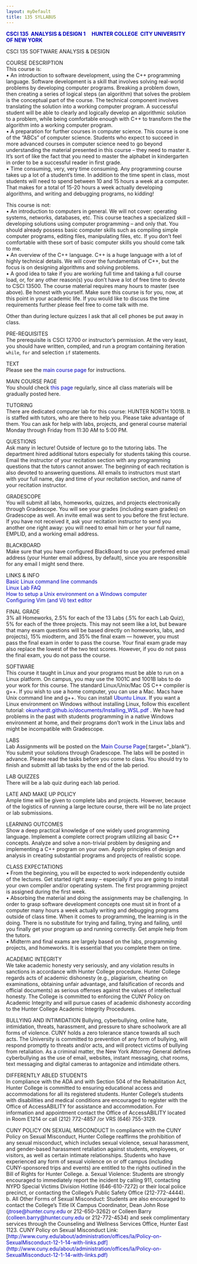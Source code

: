 ```yaml
---
layout: myDefault 
title: 135 SYLLABUS  
---
```

<style>  
table {
    border-collapse: collapse;
}
table, td, th {
    text-align: left;
    padding: 5px;
    border: 1px solid #dee1e4;
}
tr:nth-child(even) {background-color: #fafafa;}
tr:nth-child(odd) {background-color: #ffffff;}
hr.style-six {
    border: 0;
    height: 0;
    border-top: 1px solid rgba(0, 0, 0, 0.1);
    border-bottom: 1px solid rgba(255, 255, 255, 0.3);
}
a:link {
    text-decoration: none;
    color: #0000BF;
}
a:visited {
    text-decoration: none;
    color: #0000BF;
}
a:hover {
    text-decoration: none;
    color: #0000FF;
}
a:active {
    text-decoration: none;
    color: #00007F;
}
</style>

**[CSCI 135&nbsp; ANALYSIS & DESIGN 1 &nbsp; &nbsp; HUNTER COLLEGE&nbsp; CITY UNIVERSITY OF NEW YORK](index.html)**  
  
CSCI 135 SOFTWARE ANALYSIS & DESIGN

COURSE DESCRIPTION  
This course is:  
• An introduction to software development, using the C++ programming language. Software development is a skill that involves solving real-world problems by developing computer programs.  Breaking a problem down, then creating a series of logical steps (an algorithm) that solves the problem is the conceptual part of the course. The technical component involves translating the solution into a working computer program. A successful student will be able to clearly and logically develop an algorithmic solution to a problem, while being comfortable enough with C++ to transform the the algorithm into a working computer program.  
• A preparation for further courses in computer science. This course is one of the “ABCs” of computer science. Students who expect to succeed in more advanced courses in computer science need to go beyond understanding the material presented in this course – they need to master it. It’s sort of like the fact that you need to master the alphabet in kindergarten in order to be a successful reader in first grade.  
• Time consuming, very, very time consuming. Any programming course takes up a lot of a student’s time. In addition to the time spent in class, most students will need to spend between 10 and 15 hours a week at a computer. That makes for a total of 15-20 hours a week actually developing algorithms, and writing and debugging programs, no kidding!  
  
This course is not:  
• An introduction to computers in general. We will not cover: operating systems, networks, databases, etc. This course teaches a specialized skill – developing solutions using computer programming – and only that. You should already possess basic computer skills such as compiling simple computer programs, editing files, manipulating files, etc. If you don’t feel comfortable with these sort of basic computer skills you should come talk to me.  
• An overview of the C++ language. C++ is a huge language with a lot of highly technical details. We will cover the fundamentals of C++, but the focus is on designing algorithms and solving problems.  
• A good idea to take if you are working full time and taking a full course load, or, for any other reason(s) you don’t have a lot of free time to devote to CSCI 13500. The course material requires many hours to master (see above). Be honest with yourself. Make sure this course is for you, now, at this point in your academic life. If you would like to discuss the time requirements further please feel free to come talk with me.  

Other than during lecture quizzes I ask that all cell phones be put away in class.

PRE-REQUISITES  
The prerequisite is CSCI 12700 or instructor’s permission. At the very least, you should have written, compiled, and run a program containing iteration `while`, `for` and selection `if` statements. 

TEXT  
Please see the [main course page](index.html) for instructions.  

MAIN COURSE PAGE  
You should check [this page](index.html) regularly, since all class materials will be gradually posted here. 

TUTORING  
There are dedicated computer lab for this course: HUNTER NORTH 1001B. It is staffed with tutors, who are there to help you. Please take advantage of them. You can ask for help with labs, projects, and general course material Monday through Friday from 11:30 AM to 5:00 PM.

QUESTIONS  
Ask many in lecture! Outside of lecture go to the tutoring labs. The department hired additional tutors especially for students taking this course. Email the instructor of your recitation section with any programming questions that the tutors cannot answer. The beginning of each recitation is also devoted to answering questions. All emails to instructors must start with your full name, day and time of your recitation section, and name of your recitation instructor. 

GRADESCOPE  
You will submit all labs, homeworks, quizzes, and projects electronically through Gradescope. You will see your grades (including exam grades) on Gradescope as well. An invite email was sent to you before the first lecture. If you have not received it, ask your recitation instructor to send you another one right away: you will need to email him or her your full name, EMPLID, and a working email address. 

BLACKBOARD  
Make sure that you have configured BlackBoard to use your preferred email address (your Hunter email address, by default), since you are responsible for any email I might send there.  

LINKS & INFO  
[Basic Linux command line commands](https://a-nikolaev.github.io/cs136/linux/)  
[Linux Lab FAQ](http://www.geography.hunter.cuny.edu/tbw/CS.Linux.Lab.FAQ/department_of_computer_science.faq.htm)  
[How to setup a Unix environment on a Windows computer](https://okunhardt.github.io/documents/Installing_WSL.pdf)  
[Configuring Vim (and Vi) text editor](https://a-nikolaev.github.io/cs136/vim/)  
  
FINAL GRADE  
3% all Homeworks, 2.5% for each of the 13 Labs (.5% for each Lab Quiz), 5% for each of the three projects.  This may not seem like a lot, but beware that many exam questions will be based directly on homeworks, labs, and projects), 15% miodterm, and 35% the final exam — however, you must pass the final exam in order to pass the course.  Your final exam grade may also replace the lowest of the two test scores.  However, if you do not pass the final exam, you do not pass the course.  

SOFTWARE  
This course it taught in Linux and your programs must be able to run on a Linux platform. On campus, you may use the 1001C and 1001B labs to do your work for this course. The standard Linux/Unix/Mac OS C++ compiler is g++. If you wish to use a home computer, you can use a Mac.  Macs have Unix command line and g++.  You can install [Ubuntu Linux](http://www.ubuntu.com). If you want a Linux environment on Windows without installing Linux, follow this excellent tutorial: [okunhardt.github.io/documents/Installing_WSL.pdf
](https://okunhardt.github.io/documents/Installing_WSL.pdf
). We have had problems in the past with students programming in a native Windows environment at home, and their programs don’t work in the Linux labs and might be incompatible with Gradescope.

LABS  
Lab Assignments will be posted on the [Main Course Page](index.html){:target="_blank"}. You submit your solutions through Gradescope. The labs will be posted in advance. Please read the tasks before you come to class. You should try to finish and submitt all lab tasks by the end of the lab period. 

LAB QUIZZES  
There will be a lab quiz during each lab period.  

LATE AND MAKE UP POLICY  
Ample time will be given to complete labs and projects.  However, because of the logistics of running a large lecture course, there will be no late project or lab submissions. 

LEARNING OUTCOMES  
Show a deep practical knowledge of one widely used programming language.
Implement a complete correct program utilizing all basic C++ concepts.
Analyze and solve a non-trivial problem by designing and implementing a C++ program on your own. 
Apply principles of design and analysis in creating substantial programs and projects of realistic scope. 

CLASS EXPECTATIONS  
• From the beginning, you will be expected to work independently outside of the lectures. Get started right away – especially if you are going to install your own compiler and/or operating system. The first programming project is assigned during the first week.  
• Absorbing the material and doing the assignments may be challenging. In order to grasp software development concepts one must sit in front of a computer many hours a week actually writing and debugging programs outside of class time. When it comes to programming, the learning is in the doing. There is no substitute for trying and failing, trying and failing, until you finally get your program up and running correctly.  Get ample help from the tutors.  
• Midterm and final exams are largely based on the labs, programming projects, and homeworks. It is essential that you complete them on time.  
  
ACADEMIC INTEGRITY  
We take academic honesty very seriously, and any violation results in sanctions in accordance with Hunter College procedure. Hunter College regards acts of academic dishonesty (e.g., plagiarism, cheating on examinations, obtaining unfair advantage, and falsification of records and official documents) as serious offenses against the values of intellectual honesty. The College is committed to enforcing the CUNY Policy on Academic Integrity and will pursue cases of academic dishonesty according to the Hunter College Academic Integrity Procedures. 
  
BULLYING AND INTIMIDATION
Bullying, cyberbullying, online hate, intimidation, threats, harassment, and pressure to share schoolwork are all forms of violence. CUNY holds a zero tolerance stance towards all such acts. The University is committed to prevention of any form of bullying, will respond promptly to threats and/or acts, and will protect victims of bullying from retaliation.  As a criminal matter, the New York Attorney General defines cyberbullying as the use of email, websites, instant messaging, chat rooms, text messaging and digital cameras to antagonize and intimidate others.  
  
DIFFERENTLY ABLED STUDENTS  
In compliance with the ADA and with Section 504 of the Rehabilitation Act, Hunter College is committed to ensuring educational access and accommodations for all its registered students. Hunter College’s students with disabilities and medical conditions are encouraged to register with the Office of AccessABILITY for assistance and accommodation. For information and appointment contact the Office of AccessABILITY located in Room E1214 or call (212) 772-4857 /or VRS (646) 755-3129.
  
CUNY POLICY ON SEXUAL MISCONDUCT 
In compliance with the CUNY Policy on Sexual Misconduct, Hunter College reaffirms the prohibition of any sexual misconduct, which includes sexual violence, sexual harassment, and gender-based harassment retaliation against students, employees, or visitors, as well as certain intimate relationships. Students who have experienced any form of sexual violence on or off campus (including CUNY-sponsored trips and events) are entitled to the rights outlined in the Bill of Rights for Hunter College.
a. Sexual Violence: Students are strongly encouraged to immediately report the incident by calling 911, contacting NYPD Special Victims Division Hotline (646-610-7272) or their local police precinct, or contacting the College’s Public Safety Office (212-772-4444).
b. All Other Forms of Sexual Misconduct: Students are also encouraged to contact the College’s Title IX Campus Coordinator, Dean John Rose (jtrose@hunter.cuny.edu or 212-650-3262) or Colleen Barry (colleen.barry@hunter.cuny.edu or 212-772-4534) and seek complimentary services through the Counseling and Wellness Services Office, Hunter East 1123. CUNY Policy on Sexual Misconduct Link: [http://www.cuny.edu/about/administration/offices/la/Policy-on-SexualMisconduct-12-1-14-with-links.pdf](http://www.cuny.edu/about/administration/offices/la/Policy-on-SexualMisconduct-12-1-14-with-links.pdf)  
  
    
